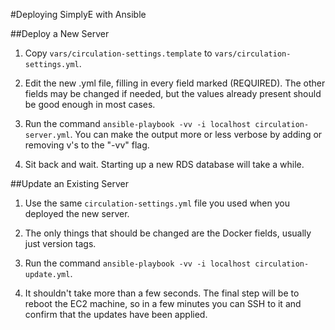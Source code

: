 #Deploying SimplyE with Ansible

##Deploy a New Server
1. Copy `vars/circulation-settings.template` to `vars/circulation-settings.yml`.

2. Edit the new .yml file, filling in every field marked (REQUIRED). The other fields may be changed if needed, but the values already present should be good enough in most cases.

3. Run the command `ansible-playbook -vv -i localhost circulation-server.yml`. You can make the output more or less verbose by adding or removing v's to the "-vv" flag.

4. Sit back and wait. Starting up a new RDS database will take a while.

##Update an Existing Server
1. Use the same `circulation-settings.yml` file you used when you deployed the new server.

2. The only things that should be changed are the Docker fields, usually just version tags.

3. Run the command `ansible-playbook -vv -i localhost circulation-update.yml`.

4. It shouldn't take more than a few seconds. The final step will be to reboot the EC2 machine, so in a few minutes you can SSH to it and confirm that the updates have been applied.
